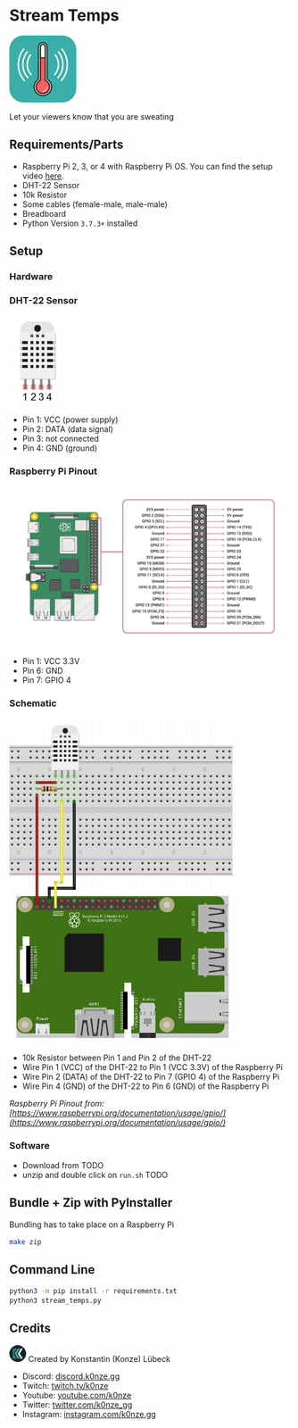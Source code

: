 # Stream Temps 
![Logo](./images/logo_120x120.png "Logo")

Let your viewers know that you are sweating

## Requirements/Parts

 * Raspberry Pi 2, 3, or 4 with Raspberry Pi OS. You can find the setup video [here](https://www.youtube.com/watch?v=NAqBgF0swYo).
 * DHT-22 Sensor
 * 10k Resistor
 * Some cables (female-male, male-male)
 * Breadboard
 * Python Version `3.7.3+` installed

## Setup
### Hardware

### DHT-22 Sensor
<img src="./images/dht_22.png" width="100" />

* Pin 1: VCC (power supply)
* Pin 2: DATA (data signal)
* Pin 3: not connected
* Pin 4: GND (ground)

### Raspberry Pi Pinout
<img src="./images/raspberry_pi_pinout.png" width="700" />

* Pin 1: VCC 3.3V
* Pin 6: GND
* Pin 7: GPIO 4

### Schematic
<img src="./images/schematic.png" width="400" />

* 10k Resistor between Pin 1 and Pin 2 of the DHT-22
* Wire Pin 1 (VCC) of the DHT-22 to Pin 1 (VCC 3.3V) of the Raspberry Pi
* Wire Pin 2 (DATA) of the DHT-22 to Pin 7 (GPIO 4) of the Raspberry Pi
* Wire Pin 4 (GND) of the DHT-22 to Pin 6 (GND) of the Raspberry Pi

*Raspberry Pi Pinout from: [https://www.raspberrypi.org/documentation/usage/gpio/](https://www.raspberrypi.org/documentation/usage/gpio/)*

### Software

* Download from TODO
* unzip and double click on `run.sh` TODO

## Bundle + Zip with PyInstaller

Bundling has to take place on a Raspberry Pi

```bash
make zip
```

## Command Line

```bash
python3 -m pip install -r requirements.txt
python3 stream_temps.py
```

## Credits
![K0nze Logo](./images/k_logo_30x30.png "Logo") Created by Konstantin (Konze) Lübeck

 * Discord: [discord.k0nze.gg](https://discord.k0nze.org) 
 * Twitch: [twitch.tv/k0nze](https://twitch.tv/k0nze) 
 * Youtube: [youtube.com/k0nze](https://youtube.com/k0nze) 
 * Twitter: [twitter.com/k0nze_gg](https://twitter.com/k0nze_gg) 
 * Instagram: [instagram.com/k0nze.gg](https://instagram.com/k0nze.gg) 

